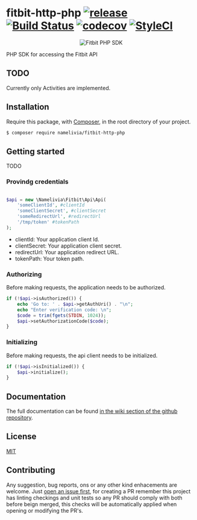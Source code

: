 # fitbit-http-php [![release](https://img.shields.io/github/release/namelivia/fitbit-http-php.svg)](https://github.com/namelivia/fitbit-http-php/releases) [![Build Status](https://travis-ci.org/namelivia/fitbit-http-php.svg?branch=master)](https://travis-ci.org/namelivia/fitbit-http-php) [![codecov](https://codecov.io/gh/namelivia/fitbit-http-php/branch/master/graph/badge.svg)](https://codecov.io/gh/namelivia/fitbit-http-php) [![StyleCI](https://github.styleci.io/repos/188383877/shield?branch=master)](https://github.styleci.io/repos/188383877)

<p align="center">
  <img src="https://user-images.githubusercontent.com/1571416/58320709-9675d700-7e1c-11e9-8a4f-c082d68a7499.png" alt="Fitbit PHP SDK" />
</p>


PHP SDK for accessing the Fitbit API
## TODO
Currently only Activities are implemented.

## Installation

Require this package, with [Composer](https://getcomposer.org/), in the root directory of your project.

```bash
$ composer require namelivia/fitbit-http-php
```

## Getting started

TODO

### Provindg credentials
```php

$api = new \Namelivia\Fitbit\Api\Api(
	'someClientId', #clientId
	'someClientSecret', #clientSecret
	'someRedirectUrl', #redirectUrl
	'/tmp/token' #tokenPath
);
```

- clientId: Your application client Id.
- clientSecret: Your application client secret.
- redirectUrl: Your application redirect URL.
- tokenPath: Your token path.

### Authorizing

Before making requests, the application needs to be authorized.

```php
if (!$api->isAuthorized()) {
	echo 'Go to: ' . $api->getAuthUri() . "\n";
	echo "Enter verification code: \n";
	$code = trim(fgets(STDIN, 1024));
	$api->setAuthorizationCode($code);
}
```

### Initializing

Before making requests, the api client needs to be initialized.
```php
if (!$api->isInitialized()) {
	$api->initialize();
}
```

## Documentation

The full documentation can be found [in the wiki section of the github repository](https://github.com/namelivia/fitbit-http-php/wiki).

## License

[MIT](LICENSE)

## Contributing
Any suggestion, bug reports, ons or any other kind enhacements are welcome. Just [open an
issue first](https://github.com/namelivia/fitbit-http-php/issues/new), for creating a PR remember this project has linting checkings and unit tests so any PR should comply with both before beign merged, this checks will be automatically applied when opening or modifying the PR's.
